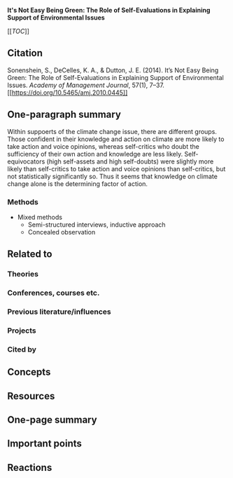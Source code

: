 **It's Not Easy Being Green: The Role of Self-Evaluations in Explaining Support of Environmental Issues**

[[_TOC_]]

## Citation

Sonenshein, S., DeCelles, K. A., & Dutton, J. E. (2014). It’s Not Easy Being Green: The Role of Self-Evaluations in Explaining Support of Environmental Issues. *Academy of Management Journal*, 57(1), 7–37. [[https://doi.org/10.5465/amj.2010.0445]]

## One-paragraph summary

Within suppoerts of the climate change issue, there are different groups. Those confident in their knowledge and action on climate are more likely to take action and voice opinions, whereas self-critics who doubt the sufficiency of their own action and knowledge are less likely. Self-equivocators (high self-assets and high self-doubts) were slightly more likely than self-critics to take action and voice opinions than self-critics, but not statistically significantly so. Thus it seems that knowledge on climate change alone is the determining factor of action.

### Methods

* Mixed methods
    * Semi-structured interviews, inductive approach
    * Concealed observation

## Related to

### Theories

### Conferences, courses etc.

### Previous literature/influences

### Projects

### Cited by

## Concepts

## Resources

## One-page summary

## Important points

## Reactions
